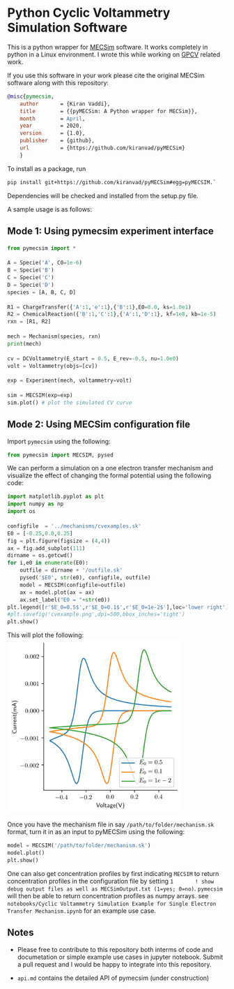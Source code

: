 Python Cyclic Voltammetry Simulation Software
=======================================
This is a python wrapper for [MECSim](http://www.garethkennedy.net/MECSim.html) software.
It works completely in python in a Linux environment. I wrote this while working on [GPCV](https://github.com/kiranvad/gpcv) related work. 

If you use this software in your work please cite the original MECSim software along with this repository:
```bibtex
@misc{pymecsim,
    author       = {Kiran Vaddi},
    title        = {{pyMECSim: A Python wrapper for MECSim}},
    month        = April,
    year         = 2020,
    version      = {1.0},
    publisher    = {github},
    url          = {https://github.com/kiranvad/pyMECSim}
    }
```
To install as a package, run 
```bash
pip install git+https://github.com/kiranvad/pyMECSim#egg=pyMECSIM.` 
```
Dependencies will be checked and installed from the setup.py file.

A sample usage is as follows:

## Mode 1: Using pymecsim experiment interface
```python
from pymecsim import * 

A = Specie('A', C0=1e-6)
B = Specie('B')
C = Specie('C')
D = Specie('D')
species = [A, B, C, D]

R1 = ChargeTransfer({'A':1,'e':1},{'B':1},E0=0.0, ks=1.0e1)
R2 = ChemicalReaction({'B':1,'C':1},{'A':1,'D':1}, kf=1e8, kb=1e-5)
rxn = [R1, R2]

mech = Mechanism(species, rxn)
print(mech)

cv = DCVoltammetry(E_start = 0.5, E_rev=-0.5, nu=1.0e0)
volt = Voltammetry(objs=[cv])

exp = Experiment(mech, voltammetry=volt)

sim = MECSIM(exp=exp)
sim.plot() # plot the simulated CV curve
```

## Mode 2: Using MECSim configuration file
Import `pymecsim` using the following: 
```python
from pymecsim import MECSIM, pysed
```
We can perform a simulation on a one electron transfer mechanism and visualize the effect of changing the formal potential using the following code:

```python
import matplotlib.pyplot as plt
import numpy as np
import os

configfile  = '../mechanisms/cvexamples.sk'
E0 = [-0.25,0.0,0.25]
fig = plt.figure(figsize = (4,4))
ax = fig.add_subplot(111)
dirname = os.getcwd()
for i,e0 in enumerate(E0):
    outfile = dirname + '/outfile.sk'
    pysed('$E0', str(e0), configfile, outfile)
    model = MECSIM(configfile=outfile)
    ax = model.plot(ax = ax)
    ax.set_label("E0 = "+str(e0))
plt.legend([r'$E_0=0.5$',r'$E_0=0.1$',r'$E_0=1e-2$'],loc='lower right')
#plt.savefig('cvexample.png',dpi=500,bbox_inches='tight')
plt.show()
```

This will plot the following:
<img src="notebooks/cvexample.png" width="400">


Once you have the mechanism file in say `/path/to/folder/mechanism.sk` format, turn it in as an input to pyMECSim using the following:
```python
model = MECSIM('/path/to/folder/mechanism.sk')
model.plot()
plt.show()
```

One can also get concentration profiles by first indicating `MECSIM` to return concentration profiles in the configuration file by setting `1		! show debug output files as well as MECSimOutput.txt (1=yes; 0=no)`. `pymecsim` will then be able to return concentration profiles as numpy arrays. see `notebooks/Cyclic Voltammetry Simulation Example for Single Electron Transfer Mechanism.ipynb` for an example use case.


## Notes
* Please free to contribute to this repository both interms of code and documetation or simple example use cases in jupyter notebook. 
Submit a pull request and I would be happy to integrate into this repository.

* `api.md` contains the detailed API of pymecsim (under construction)









